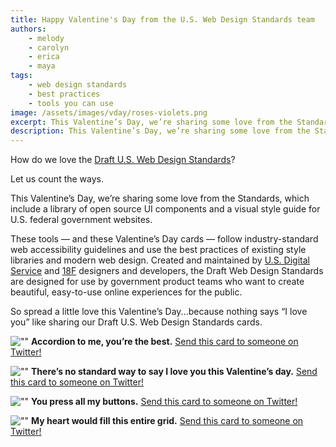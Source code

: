 ```yaml
---
title: Happy Valentine's Day from the U.S. Web Design Standards team
authors:
    - melody
    - carolyn
    - erica
    - maya
tags:
    - web design standards
    - best practices
    - tools you can use
image: /assets/images/vday/roses-violets.png
excerpt: This Valentine’s Day, we’re sharing some love from the Standards, which include a library of open source UI components and a visual style guide for U.S. federal government websites. These tools — and these Valentine’s Day cards — follow industry-standard web accessibility guidelines and use the best practices of existing style libraries and modern web design.
description: This Valentine’s Day, we’re sharing some love from the Standards, which include a library of open source UI components and a visual style guide for U.S. federal government websites.
---
```

How do we love the [Draft U.S. Web Design Standards](https://playbook.cio.gov/designstandards)?

Let us count the ways.

This Valentine’s Day, we’re sharing some love from the Standards, which include a library of open source UI components and a visual style guide for U.S. federal government websites.

These tools — and these Valentine’s Day cards — follow industry-standard web accessibility guidelines and use the best practices of existing style libraries and modern web design. Created and maintained by [U.S. Digital Service](https://www.whitehouse.gov/digital/united-states-digital-service) and [18F](https://18f.gsa.gov/) designers and developers, the Draft Web Design Standards are designed for use by government product teams who want to create beautiful, easy-to-use online experiences for the public.

So spread a little love this Valentine’s Day...because nothing says “I love you” like sharing our Draft U.S. Web Design Standards cards.

![""]({{site.baseurl}}/assets/images/vday/accordion.png)
**Accordion to me, you’re the best.** [Send this card to someone on Twitter!](https://twitter.com/intent/tweet?text=Happy%20Valentines%20Day%20from%20the%20Draft%20U.S.%20Web%20Design%20Standards%20team!%20https://18f.gsa.gov/assets/images/vday/accordion.jpg&url="https://18f.gsa.gov/2016/02/12/happy-valentines-day-from-18f/)

![""]({{site.baseurl}}/assets/images/vday/no-standard-way.png)
**There’s no standard way to say I love you this Valentine’s day.** [Send this card to someone on Twitter!](https://twitter.com/intent/tweet?text=Happy%20Valentines%20Day%20from%20the%20Draft%20U.S.%20Web%20Design%20Standards%20team!%20https://18f.gsa.gov/assets/images/vday/no-standard-way.png&url="https://18f.gsa.gov/2016/02/12/happy-valentines-day-from-18f/)

![""]({{site.baseurl}}/assets/images/vday/press-all-buttons.png)
**You press all my buttons.** [Send this card to someone on Twitter!](https://twitter.com/intent/tweet?text=Happy%20Valentines%20Day%20from%20the%20Draft%20U.S.%20Web%20Design%20Standards%20team!%20https://18f.gsa.gov/assets/images/vday/press-all-buttons.png&url="https://18f.gsa.gov/2016/02/12/happy-valentines-day-from-18f/)

![""]({{site.baseurl}}/assets/images/vday/entire-grid.png)
**My heart would fill this entire grid.** [Send this card to someone on Twitter!](https://twitter.com/intent/tweet?text=Happy%20Valentines%20Day%20from%20the%20Draft%20U.S.%20Web%20Design%20Standards%20team!%20https://18f.gsa.gov/assets/images/vday/entire-grid.png&url="https://18f.gsa.gov/2016/02/12/happy-valentines-day-from-18f/)
